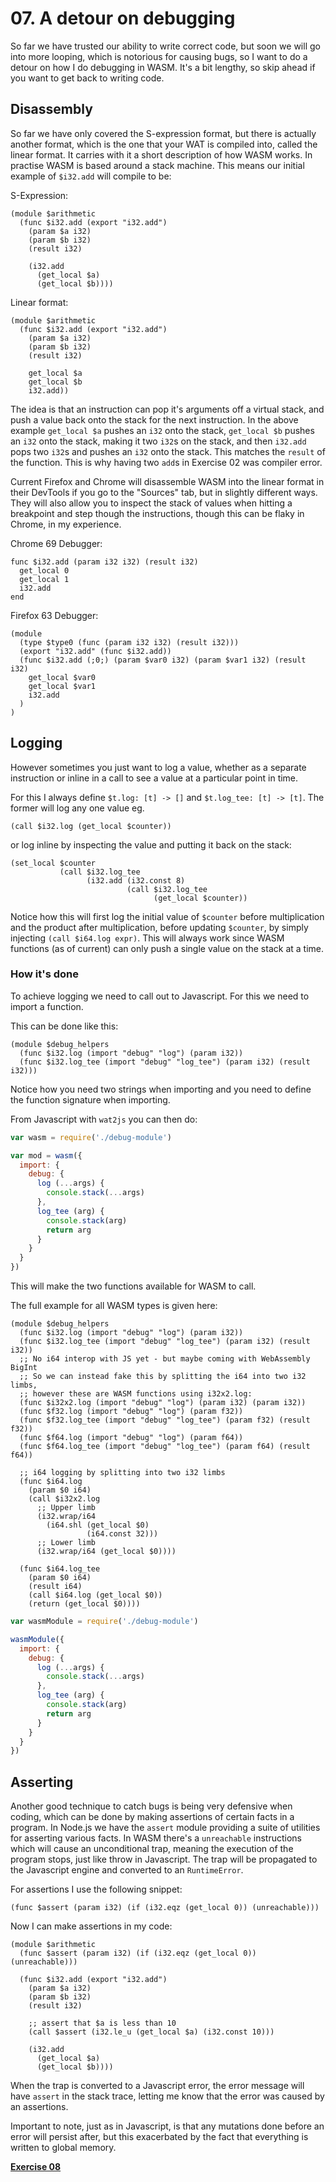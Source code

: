 # 07. A detour on debugging

So far we have trusted our ability to write correct code, but soon we will go
into more looping, which is notorious for causing bugs, so I want to do a detour
on how I do debugging in WASM. It's a bit lengthy, so skip ahead if you want to
get back to writing code.

## Disassembly

So far we have only covered the S-expression format, but there is actually
another format, which is the one that your WAT is compiled into, called the
linear format. It carries with it a short description of how WASM works.
In practise WASM is based around a stack machine. This means our initial
example of `$i32.add` will compile to be:

S-Expression:

```webassembly
(module $arithmetic
  (func $i32.add (export "i32.add")
    (param $a i32)
    (param $b i32)
    (result i32)

    (i32.add
      (get_local $a)
      (get_local $b))))
```

Linear format:

```webassembly
(module $arithmetic
  (func $i32.add (export "i32.add")
    (param $a i32)
    (param $b i32)
    (result i32)

    get_local $a
    get_local $b
    i32.add))
```

The idea is that an instruction can pop it's arguments off a virtual stack,
and push a value back onto the stack for the next instruction. In the above
example `get_local $a` pushes an `i32` onto the stack, `get_local $b` pushes an
`i32` onto the stack, making it two `i32`s on the stack, and then `i32.add` pops
two `i32`s and pushes an `i32` onto the stack. This matches the `result` of the
function. This is why having two `add`s in Exercise 02 was compiler error.

Current Firefox and Chrome will disassemble WASM into the linear format in their
DevTools if you go to the "Sources" tab, but in slightly different ways.
They will also allow you to inspect the stack of values when hitting a
breakpoint and step though the instructions, though this can be flaky in Chrome,
in my experience.

Chrome 69 Debugger:

```webassembly
func $i32.add (param i32 i32) (result i32)
  get_local 0
  get_local 1
  i32.add
end
```

Firefox 63 Debugger:

```webassembly
(module
  (type $type0 (func (param i32 i32) (result i32)))
  (export "i32.add" (func $i32.add))
  (func $i32.add (;0;) (param $var0 i32) (param $var1 i32) (result i32)
    get_local $var0
    get_local $var1
    i32.add
  )
)
```

## Logging

However sometimes you just want to log a value, whether as a separate
instruction or inline in a call to see a value at a particular point in time.

For this I always define `$t.log: [t] -> []` and `$t.log_tee: [t] -> [t]`.
The former will log any one value eg.

```webassembly
(call $i32.log (get_local $counter))
```

or log inline by inspecting the value and putting it back on the stack:

```webassembly
(set_local $counter
           (call $i32.log_tee
                 (i32.add (i32.const 8)
                          (call $i32.log_tee
                                (get_local $counter))
```

Notice how this will first log the initial value of `$counter` before
multiplication and the product after multiplication, before updating `$counter`,
by simply injecting `(call $i64.log expr)`. This will always work since WASM
functions (as of current) can only push a single value on the stack at a time.

### How it's done

To achieve logging we need to call out to Javascript. For this we need to import
a function.

This can be done like this:

```webassembly
(module $debug_helpers
  (func $i32.log (import "debug" "log") (param i32))
  (func $i32.log_tee (import "debug" "log_tee") (param i32) (result i32)))
```

Notice how you need two strings when importing and you need to define the
function signature when importing.

From Javascript with `wat2js` you can then do:

```js
var wasm = require('./debug-module')

var mod = wasm({
  import: {
    debug: {
      log (...args) {
        console.stack(...args)
      },
      log_tee (arg) {
        console.stack(arg)
        return arg
      }
    }
  }
})
```

This will make the two functions available for WASM to call.

The full example for all WASM types is given here:

```webassembly
(module $debug_helpers
  (func $i32.log (import "debug" "log") (param i32))
  (func $i32.log_tee (import "debug" "log_tee") (param i32) (result i32))
  ;; No i64 interop with JS yet - but maybe coming with WebAssembly BigInt
  ;; So we can instead fake this by splitting the i64 into two i32 limbs,
  ;; however these are WASM functions using i32x2.log:
  (func $i32x2.log (import "debug" "log") (param i32) (param i32))
  (func $f32.log (import "debug" "log") (param f32))
  (func $f32.log_tee (import "debug" "log_tee") (param f32) (result f32))
  (func $f64.log (import "debug" "log") (param f64))
  (func $f64.log_tee (import "debug" "log_tee") (param f64) (result f64))

  ;; i64 logging by splitting into two i32 limbs
  (func $i64.log
    (param $0 i64)
    (call $i32x2.log
      ;; Upper limb
      (i32.wrap/i64
        (i64.shl (get_local $0)
                 (i64.const 32)))
      ;; Lower limb
      (i32.wrap/i64 (get_local $0))))

  (func $i64.log_tee
    (param $0 i64)
    (result i64)
    (call $i64.log (get_local $0))
    (return (get_local $0))))
```

```js
var wasmModule = require('./debug-module')

wasmModule({
  import: {
    debug: {
      log (...args) {
        console.stack(...args)
      },
      log_tee (arg) {
        console.stack(arg)
        return arg
      }
    }
  }
})
```

## Asserting

Another good technique to catch bugs is being very defensive when coding, which
can be done by making assertions of certain facts in a program. In Node.js we
have the `assert` module providing a suite of utilities for asserting various
facts. In WASM there's a `unreachable` instructions which will cause an
unconditional trap, meaning the execution of the program stops, just like throw
in Javascript. The trap will be propagated to the Javascript engine and
converted to an `RuntimeError`.

For assertions I use the following snippet:

```
(func $assert (param i32) (if (i32.eqz (get_local 0)) (unreachable)))
```

Now I can make assertions in my code:

```webassembly
(module $arithmetic
  (func $assert (param i32) (if (i32.eqz (get_local 0)) (unreachable)))

  (func $i32.add (export "i32.add")
    (param $a i32)
    (param $b i32)
    (result i32)

    ;; assert that $a is less than 10
    (call $assert (i32.le_u (get_local $a) (i32.const 10)))

    (i32.add
      (get_local $a)
      (get_local $b))))
```

When the trap is converted to a Javascript error, the error message will have
`assert` in the stack trace, letting me know that the error was caused by an
assertions.

Important to note, just as in Javascript, is that any mutations done before an
error will persist after, but this exacerbated by the fact that everything is
written to global memory.

[**Exercise 08**](../08)
